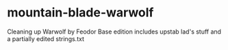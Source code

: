# mountain-blade-warwolf

Cleaning up Warwolf by Feodor
Base edition includes upstab lad's stuff and a partially edited strings.txt
